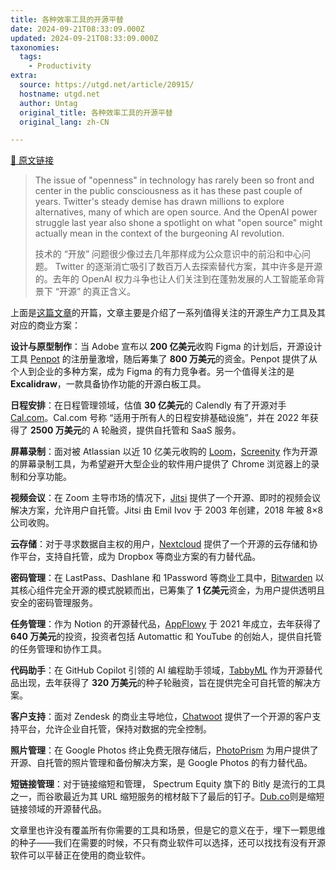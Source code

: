 ```yaml
---
title: 各种效率工具的开源平替
date: 2024-09-21T08:33:09.000Z
updated: 2024-09-21T08:33:09.000Z
taxonomies:
  tags:
    - Productivity
extra:
  source: https://utgd.net/article/20915/
  hostname: utgd.net
  author: Untag
  original_title: 各种效率工具的开源平替
  original_lang: zh-CN

---
```


[🔗 原文链接](https://techcrunch.com/2024/08/11/a-not-quite-definitive-guide-to-open-source-alternative-software/)

> The issue of "openness" in technology has rarely been so front and center in the public consciousness as it has these past couple of years. Twitter's steady demise has drawn millions to explore alternatives, many of which are open source. And the OpenAI power struggle last year also shone a spotlight on what "open source" might actually mean in the context of the burgeoning AI revolution.
> 
> 技术的 “开放” 问题很少像过去几年那样成为公众意识中的前沿和中心问题。 Twitter 的逐渐消亡吸引了数百万人去探索替代方案，其中许多是开源的。去年的 OpenAI 权力斗争也让人们关注到在蓬勃发展的人工智能革命背景下 “开源” 的真正含义。

上面是[这篇文章](https://techcrunch.com/2024/08/11/a-not-quite-definitive-guide-to-open-source-alternative-software/)的开篇，文章主要是介绍了一系列值得关注的开源生产力工具及其对应的商业方案：

**设计与原型制作**：当 Adobe 宣布以 **200 亿美元**收购 Figma 的计划后，开源设计工具 [Penpot](https://penpot.app/) 的注册量激增，随后筹集了 **800 万美元**的资金。Penpot 提供了从个人到企业的多种方案，成为 Figma 的有力竞争者。另一个值得关注的是 **Excalidraw**，一款具备协作功能的开源白板工具。

**日程安排**：在日程管理领域，估值 **30 亿美元**的 Calendly 有了开源对手 [Cal.com](https://cal.com/)。Cal.com 号称 “适用于所有人的日程安排基础设施”，并在 2022 年获得了 **2500 万美元**的 A 轮融资，提供自托管和 SaaS 服务。

**屏幕录制**：面对被 Atlassian 以近 10 亿美元收购的 [Loom](https://www.loom.com/)，[Screenity](https://screenity.io/en/) 作为开源的屏幕录制工具，为希望避开大型企业的软件用户提供了 Chrome 浏览器上的录制和分享功能。

**视频会议**：在 Zoom 主导市场的情况下，[Jitsi](https://meet.jit.si/) 提供了一个开源、即时的视频会议解决方案，允许用户自托管。Jitsi 由 Emil Ivov 于 2003 年创建，2018 年被 8×8 公司收购。

**云存储**：对于寻求数据自主权的用户，[Nextcloud](https://nextcloud.com/) 提供了一个开源的云存储和协作平台，支持自托管，成为 Dropbox 等商业方案的有力替代品。

**密码管理**：在 LastPass、Dashlane 和 1Password 等商业工具中，[Bitwarden](https://bitwarden.com/) 以其核心组件完全开源的模式脱颖而出，已筹集了 **1 亿美元**资金，为用户提供透明且安全的密码管理服务。

**任务管理**：作为 Notion 的开源替代品，[AppFlowy](https://www.appflowy.io/) 于 2021 年成立，去年获得了 **640 万美元**的投资，投资者包括 Automattic 和 YouTube 的创始人，提供自托管的任务管理和协作工具。

**代码助手**：在 GitHub Copilot 引领的 AI 编程助手领域，[TabbyML](https://www.tabbyml.com/) 作为开源替代品出现，去年获得了 **320 万美元**的种子轮融资，旨在提供完全可自托管的解决方案。

**客户支持**：面对 Zendesk 的商业主导地位，[Chatwoot](https://www.chatwoot.com/) 提供了一个开源的客户支持平台，允许企业自托管，保持对数据的完全控制。

**照片管理**：在 Google Photos 终止免费无限存储后，[PhotoPrism](https://www.photoprism.app/) 为用户提供了开源、自托管的照片管理和备份解决方案，是 Google Photos 的有力替代品。

**短链接管理**：对于链接缩短和管理， Spectrum Equity 旗下的 Bitly 是流行的工具之一，而谷歌最近为其 URL 缩短服务的棺材敲下了最后的钉子。[Dub.co](https://dub.co/)则是缩短链接领域的开源替代品。

文章里也许没有覆盖所有你需要的工具和场景，但是它的意义在于，埋下一颗思维的种子——我们在需要的时候，不只有商业软件可以选择，还可以找找有没有开源软件可以平替正在使用的商业软件。
